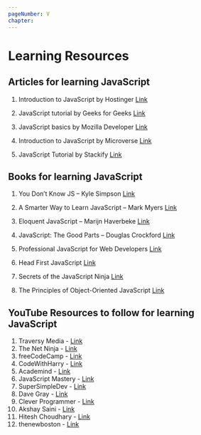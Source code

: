```yaml
---
pageNumber: V
chapter: 
---
```

# Learning Resources
## Articles for learning JavaScript 


1. Introduction to JavaScript by Hostinger [Link](https://www.hostinger.com/tutorials/what-is-javascript)

2. JavaScript tutorial by Geeks for Geeks [Link](https://www.geeksforgeeks.org/javascript/)

3. 	JavaScript basics by Mozilla Developer [Link](https://developer.mozilla.org/en-US/docs/Learn/Getting_started_with_the_web/JavaScript_basics)

4. Introduction to JavaScript by Microverse [Link](https://www.microverse.org/blog/introduction-to-javascript-a-guide-for-beginners)

5. JavaScript Tutorial by Stackify [Link]( https://stackify.com/learn-javascript-tutorials/)

## Books for learning JavaScript  

1. You Don’t Know JS – Kyle Simpson [Link](https://www.amazon.in/You-Dont-Know-Set-Volumes/dp/9352136268)

2. A Smarter Way to Learn JavaScript – Mark Myers [Link](https://www.amazon.in/Smarter-Way-Learn-JavaScript-technology-ebook/dp/B00H1W9I6C)

3. Eloquent JavaScript – Marijn Haverbeke [Link](https://www.amazon.in/Eloquent-JavaScript-3rd-Introduction-Programming-ebook/dp/B07C96Q217)

4. JavaScript: The Good Parts – Douglas Crockford [Link](https://www.amazon.in/Javascript-Good-Parts-D-Crockford/dp/0596517742)

5. Professional JavaScript for Web Developers [Link](https://www.amazon.com/dp/1118026691)

6. Head First JavaScript [Link](https://www.amazon.com/Head-First-JavaScript-Programming-Brain-Friendly/dp/144934013X?tag=javamysqlanta-20)

7.  Secrets of the JavaScript Ninja [Link](https://www.amazon.com/Secrets-JavaScript-Ninja-John-Resig/dp/193398869X?tag=javamysqlanta-20)

8.  The Principles of Object-Oriented JavaScript [Link](https://www.amazon.com/Principles-Object-Oriented-JavaScript-Nicholas-Zakas/dp/1593275404?tag=javamysqlanta-20)

## YouTube Resources to follow for learning JavaScript  

1. Traversy Media - [Link](https://www.youtube.com/user/TechGuyWeb)
2. The Net Ninja - [Link](https://www.youtube.com/channel/UCW5YeuERMmlnqo4oq8vwUpg)
3. freeCodeCamp - [Link](https://www.youtube.com/c/Freecodecamp)
4. CodeWithHarry - [Link](https://www.youtube.com/c/CodeWithHarry)
5. Academind - [Link]( https://www.youtube.com/c/Academind)
6. JavaScript Mastery - [Link](https://www.youtube.com/@javascriptmastery)
7. SuperSimpleDev - [Link](https://www.youtube.com/@SuperSimpleDev)
8. Dave Gray - [Link](https://www.youtube.com/@DaveGrayTeachesCode)
9. Clever Programmer - [Link](https://www.youtube.com/@CleverProgrammer)
10. Akshay Saini - [Link](https://www.youtube.com/@akshaymarch7)
11. Hitesh Choudhary - [Link](https://www.youtube.com/@HiteshChoudharydotcom)
12. thenewboston - [Link](https://www.youtube.com/@thenewboston)